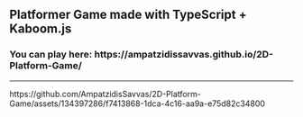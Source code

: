 <h2>Platformer Game made with TypeScript + Kaboom.js</h2>
<h3>You can play here: https://ampatzidissavvas.github.io/2D-Platform-Game/</h3>
<hr>
https://github.com/AmpatzidisSavvas/2D-Platform-Game/assets/134397286/f7413868-1dca-4c16-aa9a-e75d82c34800
